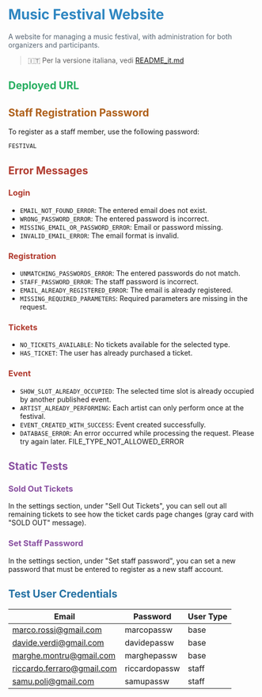 # <span style="color:#2e86c1">Music Festival Website</span>
<span style="color:#566573">A website for managing a music festival, with administration for both organizers and participants.</span>

> 🇮🇹 Per la versione italiana, vedi [README_it.md](README_it.md)

## <span style="color:#27ae60">Deployed URL</span>

## <span style="color:#af601a">Staff Registration Password</span>
To register as a staff member, use the following password:

`FESTIVAL`

## <span style="color:#b03a2e">Error Messages</span>
### <span style="color:#b03a2e">Login</span>
- `EMAIL_NOT_FOUND_ERROR`: The entered email does not exist.
- `WRONG_PASSWORD_ERROR`: The entered password is incorrect.
- `MISSING_EMAIL_OR_PASSWORD_ERROR`: Email or password missing.
- `INVALID_EMAIL_ERROR`: The email format is invalid.

### <span style="color:#b03a2e">Registration</span>
- `UNMATCHING_PASSWORDS_ERROR`: The entered passwords do not match.
- `STAFF_PASSWORD_ERROR`: The staff password is incorrect.
- `EMAIL_ALREADY_REGISTERED_ERROR`: The email is already registered.
- `MISSING_REQUIRED_PARAMETERS`: Required parameters are missing in the request.

### <span style="color:#b03a2e">Tickets</span>
- `NO_TICKETS_AVAILABLE`: No tickets available for the selected type.
- `HAS_TICKET`: The user has already purchased a ticket.

### <span style="color:#b03a2e">Event</span>
- `SHOW_SLOT_ALREADY_OCCUPIED`: The selected time slot is already occupied by another published event.
- `ARTIST_ALREADY_PERFORMING`: Each artist can only perform once at the festival.
- `EVENT_CREATED_WITH_SUCCESS`: Event created successfully.
- `DATABASE_ERROR`: An error occurred while processing the request. Please try again later.
FILE_TYPE_NOT_ALLOWED_ERROR

## <span style="color:#884ea0">Static Tests</span>

### <span style="color:#884ea0">Sold Out Tickets</span>
In the settings section, under "Sell Out Tickets", you can sell out all remaining tickets to see how the ticket cards page changes (gray card with "SOLD OUT" message).

### <span style="color:#884ea0">Set Staff Password</span>
In the settings section, under "Set staff password", you can set a new password that must be entered to register as a new staff account.

## <span style="color:#2471a3">Test User Credentials</span>

| Email                      | Password      | User Type   |
|----------------------------|--------------|-------------|
| marco.rossi@gmail.com      | marcopassw   | base        |
| davide.verdi@gmail.com     | davidepassw  | base        |
| marghe.montru@gmail.com    | marghepassw  | base        |
| riccardo.ferraro@gmail.com | riccardopassw| staff       |
| samu.poli@gmail.com        | samupassw    | staff       |